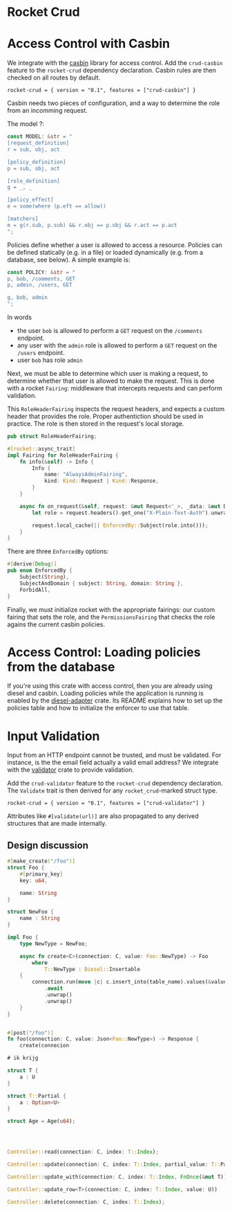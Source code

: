 # Rocket Crud

# Access Control with Casbin

We integrate with the [casbin](https://github.com/casbin/casbin-rs) library for access control.
Add the `crud-casbin` feature to the `rocket-crud` dependency declaration. Casbin rules are then 
checked on all routes by default.

    rocket-crud = { version = "0.1", features = ["crud-casbin"] }

Casbin needs two pieces of configuration, and a way to determine the role from an incomming request.

The model ?:

```rust
const MODEL: &str = "
[request_definition]
r = sub, obj, act

[policy_definition]
p = sub, obj, act

[role_definition]
g = _, _

[policy_effect]
e = some(where (p.eft == allow))

[matchers]
m = g(r.sub, p.sub) && r.obj == p.obj && r.act == p.act
";
```

Policies define whether a user is allowed to access a resource. Policies can be defined statically (e.g. in a file) or loaded dynamically (e.g. from a database, see below). A simple example is:

```rust
const POLICY: &str = "
p, bob, /comments, GET
p, admin, /users, GET

g, bob, admin
";
```

In words

* the user `bob` is allowed to perform a `GET` request on the `/comments` endpoint.
* any user with the `admin` role is allowed to perform a `GET` request on the `/users` endpoint.
* user `bob` has role `admin`

Next, we must be able to determine which user is making a request, to determine whether that user is allowed to make the request. This is done with a rocket `Fairing`: middleware that intercepts requests and can perform validation.

This `RoleHeaderFairing` inspects the request headers, and expects a custom header that provides the role. Proper authentiction should be used in practice. The role is then stored in the request's local storage.

```rust
pub struct RoleHeaderFairing;

#[rocket::async_trait]
impl Fairing for RoleHeaderFairing {
    fn info(&self) -> Info {
        Info {
            name: "AlwaysAdminFairing",
            kind: Kind::Request | Kind::Response,
        }
    }

    async fn on_request(&self, request: &mut Request<'_>, _data: &mut Data<'_>) {
        let role = request.headers().get_one("X-Plain-Text-Auth").unwrap();

        request.local_cache(|| EnforcedBy::Subject(role.into()));
    }
}
```

There are three `EnforcedBy` options:

```rust
#[derive(Debug)]
pub enum EnforcedBy {
    Subject(String),
    SubjectAndDomain { subject: String, domain: String },
    ForbidAll,
}
```

Finally, we must initialize rocket with the appropriate fairings: our custom fairing that sets the role, and the `PermissionsFairing` that checks the role agains the current casbin policies.

# Access Control: Loading policies from the database

If you're using this crate with access control, then you are already using diesel and casbin. Loading policies while the application is running is enabled by the [diesel-adapter](https://github.com/casbin-rs/diesel-adapter) crate. Its README explains how to set up the policies table and how to initialize the enforcer to use that table.

# Input Validation

Input from an HTTP endpoint cannot be trusted, and must be validated. 
For instance, is the the email field actually a valid email address? 
We integrate with the [validator](https://github.com/Keats/validator) crate to provide validation.

Add the `crud-validator` feature to the `rocket-crud` dependency declaration. The `Validate` trait is then derived for any `rocket_crud`-marked struct type. 

    rocket-crud = { version = "0.1", features = ["crud-validator"] }

Attributes like `#[validate(url)]` are also propagated to any derived structures that are made internally.

## Design discussion

```rust
#[make_create("/foo")]
struct Foo {
    #[primary_key]
    key: u64,

    name: String
}

struct NewFoo {
    name : String
}

impl Foo {
    type NewType = NewFoo;

    async fn create<C>(connection: C, value: Foo::NewType) -> Foo
        where
            T::NewType : Diesel::Insertable
    {
        connection.run(move |c| c.insert_into(table_name).values(&value))
            .await
            .unwrap()
            .unwrap()
    }
}


#[post("/foo")]
fn foo(connection: C, value: Json<Foo::NewType>) -> Response {
    create(connecion

# ik krijg

struct T {
    a : U
}

struct T::Partial {
    a : Option<U>
}

struct Age = Age(u64);




Controller::read(connection: C, index: T::Index);

Controller::update(connection: C, index: T::Index, partial_value: T::Partial);

Controller::update_with(connection: C, index: T::Index, FnOnce(&mut T))

Controller::update_row<T>(connection: C, index: T::Index, value: U))

Controller::delete(connection: C, index: T::Index);
```


